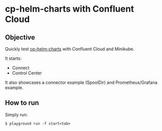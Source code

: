 # cp-helm-charts with Confluent Cloud

## Objective

Quickly test [cp-helm-charts](https://github.com/confluentinc/cp-helm-charts) with Confluent Cloud and Minikube.

It starts:

* Connect
* Control Center

It also showcases a connector example (SpoolDir) and Prometheus/Grafana example.
## How to run



Simply run:

```
$ playground run -f start<tab>
```